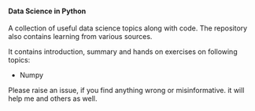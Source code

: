 #### **Data Science in Python**

A collection of useful data science topics along with code.
The repository also contains learning from various sources.

It contains introduction, summary and hands on exercises on following topics:

- Numpy


Please raise an issue, if you find anything wrong or misinformative.
it will help me and others as well.